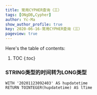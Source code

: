 ```yaml
---
title: 常用CYPHER查询（三）
tags: [ONgDB,Cypher]
author: Yc-Ma
show_author_profile: true
key: 2020-06-16-常用CYPHER查询（三）
pageview: true
---
```


Here's the table of contents:
1. TOC
{:toc}

### STRING类型的时间转为LONG类型
```
WITH '20201123092403' AS hupdatetime
RETURN TOINTEGER(hupdatetime) AS lTime
```



